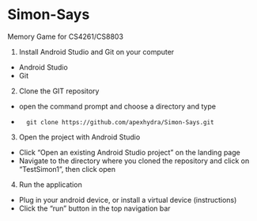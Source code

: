 # Simon-Says
Memory Game for CS4261/CS8803

1.	Install Android Studio and Git on your computer
-	Android Studio
-	Git
2.	Clone the GIT repository
-	open the command prompt and choose a directory and type
-	    git clone https://github.com/apexhydra/Simon-Says.git
3.	Open the project with Android Studio
-	Click “Open an existing Android Studio project” on the landing page
-	Navigate to the directory where you cloned the repository and click on “TestSimon1”, then click open
4.	Run the application
-	Plug in your android device, or install a virtual device (instructions)
-	Click the “run” button in the top navigation bar
